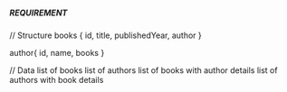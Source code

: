 ##### REQUIREMENT

// Structure
books {
    id,
    title,
    publishedYear,
    author
}

author{
    id,
    name,
    books
}

// Data
list of books
list of authors
list of books with author details
list of authors with book details